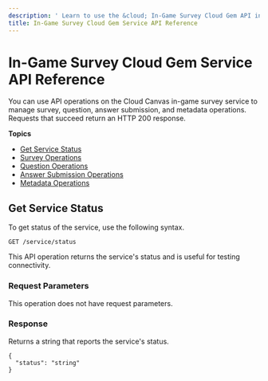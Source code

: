 ```yaml
---
description: ' Learn to use the &cloud; In-Game Survey Cloud Gem API in &ALYlong;. '
title: In-Game Survey Cloud Gem Service API Reference
---
```

# In\-Game Survey Cloud Gem Service API Reference<a name="cloud-canvas-cloud-gem-in-game-survey-service-api"></a>

You can use API operations on the Cloud Canvas in\-game survey service to manage survey, question, answer submission, and metadata operations\. Requests that succeed return an HTTP 200 response\.

**Topics**
+ [Get Service Status](#cloud-canvas-cloud-gem-in-game-survey-api-service-status)
+ [Survey Operations](cloud-canvas-cloud-gem-in-game-survey-api-survey-operations.md)
+ [Question Operations](cloud-canvas-cloud-gem-in-game-survey-api-question-operations.md)
+ [Answer Submission Operations](cloud-canvas-cloud-gem-in-game-survey-api-submission-operations.md)
+ [Metadata Operations](cloud-canvas-cloud-gem-in-game-survey-api-metadata-operations.md)

## Get Service Status<a name="cloud-canvas-cloud-gem-in-game-survey-api-service-status"></a>

To get status of the service, use the following syntax\.

```
GET /service/status
```

This API operation returns the service's status and is useful for testing connectivity\.

### Request Parameters<a name="cloud-canvas-cloud-gem-in-game-survey-api-service-status-request-parameters"></a>

This operation does not have request parameters\.

### Response<a name="cloud-canvas-cloud-gem-in-game-survey-api-service-status-response"></a>

Returns a string that reports the service's status\.

```
{
  "status": "string"
}
```